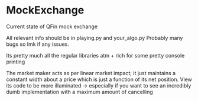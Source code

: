 # MockExchange
Current state of QFin mock exchange

All relevant info should be in playing.py and your_algo.py
Probably many bugs so lmk if any issues. 

Its pretty much all the regular libraries atm + rich for some pretty console printing

The market maker acts as per linear market impact; it just maintains a constant width about a price which is just a function of its net position. View its code to be more illuminated -> especially if you want to see an incredibly dumb implementation with a maximum amount of cancelling



